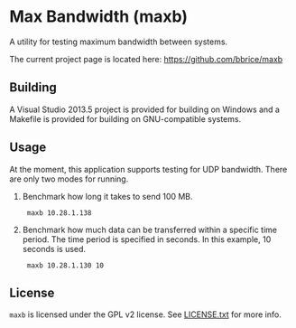 Max Bandwidth (maxb)
====================
A utility for testing maximum bandwidth between systems.

The current project page is located here: <https://github.com/bbrice/maxb>

Building
--------
A Visual Studio 2013.5 project is provided for building on Windows and a
Makefile is provided for building on GNU-compatible systems.

Usage
-----
At the moment, this application supports testing for UDP bandwidth.  There are
only two modes for running.

1. Benchmark how long it takes to send 100 MB.

		maxb 10.28.1.138

2. Benchmark how much data can be transferred within a specific time period.
The time period is specified in seconds.  In this example, 10 seconds is used.

		maxb 10.28.1.130 10

License
-------
`maxb` is licensed under the GPL v2 license. See [LICENSE.txt](LICENSE.txt)
for more info.

